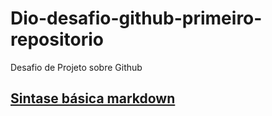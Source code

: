 # Dio-desafio-github-primeiro-repositorio
Desafio de Projeto sobre Github
## [Sintase básica markdown](https://www.markdownguide.org/getting-started/)
